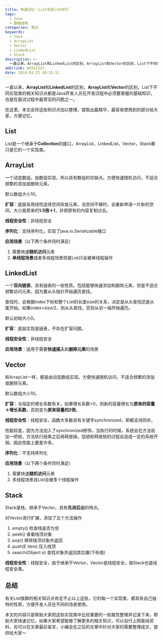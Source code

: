 ```yaml
---
title: 快速记忆：List及其小伙伴们
tags:
  - Java
  - 数据结构
categories: 笔记
keywords:
  - Java
  - ArrayList
  - Vector
  - LinkedList
  - Stack
description: >-
  一直以来，ArrayList和LinkedList的区别，ArrayList和Vector的区别，List下不同实现类的相关知识点都是Java开发人员在开发过程中必须要掌握的基础知识，也是在面试过程中最常见的问题之一。在这里，本文会将这些知识点加以整理，提取出最精华，最容易使用到的部分给大家，方便记忆。
abbrlink: b6552223
date: 2018-03-22 10:15:11
---
```


一直以来，**ArrayList**和**LinkedList**的区别，**ArrayList**和**Vector**的区别，List下不同实现类的相关知识点都是Java开发人员在开发过程中必须要掌握的基础知识，也是在面试过程中最常见的问题之一。

在这里，本文会将这些知识点加以整理，提取出最精华，最容易使用到的部分给大家，方便记忆。

## List

List是一个继承于**Collection**的接口，ArrayList，LinkedList，Vector，Stack都只是它的一个实现类。

## ArrayList

一个动态数组，由数组实现，所以具有数组的优缺点。方便快速随机访问，不适合频繁的添加或删除元素。

默认数组大小10。

**扩容**：底层采用线性连续空间存放元素，当空间不够时，会重新申请一片新的空间，大小是原来的**1.5倍＋1**，并把原有的内容复制过去。

**线程安全性**：非线程安全

**序列化**：支持序列化，实现了java.io.Serializable接口

**应用场景**（以下两个条件同时满足）

1. 需要快速**随机访问**元素
2. **单线程场景**或者多线程场景但是List只会被单线程操作

## LinkedList

一个**双向链表**，具有链表的一些性质。包括能够快速添加和删除元素，但是不适合频繁访问元素，因为要从头指针开始遍历查找。

查找时，会根据index下标和整个List的长度size的关系，决定是从头查找还是从尾开始。如果index<size/2，则从头查找，否则从另一端开始遍历。

默认初始大小0。

**扩容**：底层实现是链表，不存在扩容问题。

**线程安全性**：非线程安全

**应用场景**：适用于需要**快速插入**和**删除元素**的场景

## Vector

和ArrayList一样，都是由动态数组实现。方便快速随机访问，不适合频繁的添加或删除元素。

默认数组大小10。

**扩容**：与指定的增长系数有关，如果增长系数>0，则新的容量增长为**原来的容量＋增长系数**，否则变为**原来容量的2倍**。

**线程安全性**：线程安全，函数大多数具有关键字synchronized，即都支持同步。

性能较差，因为方法加入了synchronized修饰，当执行的时候，系统会在方法前加一把锁，方法执行结束之后再释放掉。加锁和释放锁的过程会造成一定的系统开销，因此性能上要差许多。

**序列化**：不支持序列化

**应用场景**（以下两个条件同时满足）

1. 需要快速**随机访问**元素
2. 多线程场景且List会被多个线程操作

## Stack

Stack是栈，继承于Vector。具有**先进后出**的特点。

对Vector进行扩展，添加了五个方法操作

1. empty() 检查栈是否为空
2. peek() 查看栈顶对象
3. pop() 移除栈顶对象并返回
4. push(E item) 压入栈顶
5. search(Object o) 查找对象并返回其位置(下标值)

**线程安全性**：线程安全，由于继承于Vector，Vector是线程安全，故Stack也是线程安全类。

## 总结

有关List族群的相关知识点肯定不止以上这些，它的每一个实现类，都具有自己独特的性质，方便开发人员在不同的场景使用。

本文的内容只是帮助大家把这些实现类中比较重要的一些属性整理并记录下来，帮助大家快速记忆。如果大家希望能够了解更多的相关知识，可以自行上网查阅资料，也可以在文章最后留言，小编会在之后的文章中针对大家的需要整理成文，提供给大家～


